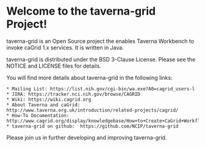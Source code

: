 Welcome to the taverna-grid Project!
=====================================

taverna-grid is an Open Source project the enables Taverna Workbench 
to invoke caGrid 1.x services.  It is written in Java.

taverna-grid is distributed under the BSD 3-Clause License.
Please see the NOTICE and LICENSE files for details.

You will find more details about taverna-grid  in the following links:

    * Mailing List: https://list.nih.gov/cgi-bin/wa.exe?A0=cagrid_users-l
    * JIRA: https://tracker.nci.nih.gov/browse/CAGRID
    * Wiki: https://wiki.cagrid.org
    * About Taverna and caGrid: http://www.taverna.org.uk/introduction/related-projects/cagrid/
    * How-To Documentation: http://www.cagrid.org/display/knowledgebase/How+to+Create+CaGrid+Workflow+Using+Taverna
    * taverna-grid on github:  https://github.com/NCIP/taverna-grid

Please join us in further developing and improving taverna-grid.
